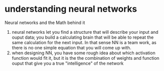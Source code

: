 # understanding neural networks
Neural networks and the Math behind it

1. neural networks let you find a structure that will describe your input and ouput data; you build a calculating brain that will be able to repeat the same calculation for the next input. In that sense NN is a team work, as there is no one simple equation that you will come up with.
2. when designing NN, you have some rough idea about which activation function would fit it, but it is the the combination of weights and function ouput that give you a true "intelligence" of the network



